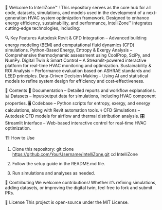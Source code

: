 🚀 Welcome to IntelliZone™ ! This repository serves as the core hub for all code, datasets, simulations, and models used in the development of a next-generation HVAC system optimization framework. Designed to enhance energy efficiency, sustainability, and performance, IntelliZone™ integrates cutting-edge technologies, including:

🔍 Key Features
Autodesk Revit & CFD Integration – Advanced building energy modeling (BEM) and computational fluid dynamics (CFD) simulations.
Python-Based Energy, Entropy & Exergy Analysis – Comprehensive thermodynamic assessment using CoolProp, SciPy, and NumPy.
Digital Twin & Smart Control – A Streamlit-powered interactive platform for real-time HVAC monitoring and optimization.
Sustainability & ROI Analysis – Performance evaluation based on ASHRAE standards and LEED principles.
Data-Driven Decision Making – Using AI and statistical models to refine system design for efficiency and cost-effectiveness.

📂 Contents
📜 Documentation – Detailed reports and workflow explanations.
📊 Datasets – Input/output data for simulations, including HVAC component properties.
🖥️ Codebase – Python scripts for entropy, exergy, and energy calculations, along with Revit automation tools.
🌀 CFD Simulations – Autodesk CFD models for airflow and thermal distribution analysis.
🎛️ Streamlit Interface – Web-based interactive control for real-time HVAC optimization.


🏗 How to Use
1. Clone this repository:
git clone https://github.com/YourUsername/IntelliZone.git
cd IntelliZone


2. Follow the setup guide in the README.md file.

3. Run simulations and analyses as needed.


📢 Contributing
We welcome contributions! Whether it’s refining simulations, adding datasets, or improving the digital twin, feel free to fork and submit PRs.

📄 License
This project is open-source under the MIT License.
